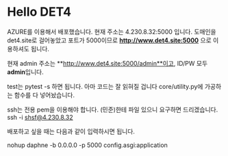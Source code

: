 # Hello DET4

AZURE를 이용해서 배포했습니다.
현재 주소는 4.230.8.32:5000 입니다.
도매인을 det4.site로 걸어놓았고 포트가 5000이므로
**http://www.det4.site:5000** 으로 이용하셔도 됩니다.

현재 admin 주소는 **http://www.det4.site:5000/admin**이고, ID/PW 모두 **admin**입니다.

test는 pytest -s 하면 됩니다. 아마 코드는 잘 읽혀질 겁니다
core/utility.py에 가공하는 함수를 다 넣어놨습니다.

ssh는 전용 pem을 이용해야 합니다. (민준)한테 파일 있으니 요구하면 드리겠습니다.
ssh -i <private key path> shsf@4.230.8.32

배포하고 싶을 때는 다음과 같이 입력하시면 됩니다.

nohup daphne -b 0.0.0.0 -p 5000 config.asgi:application
